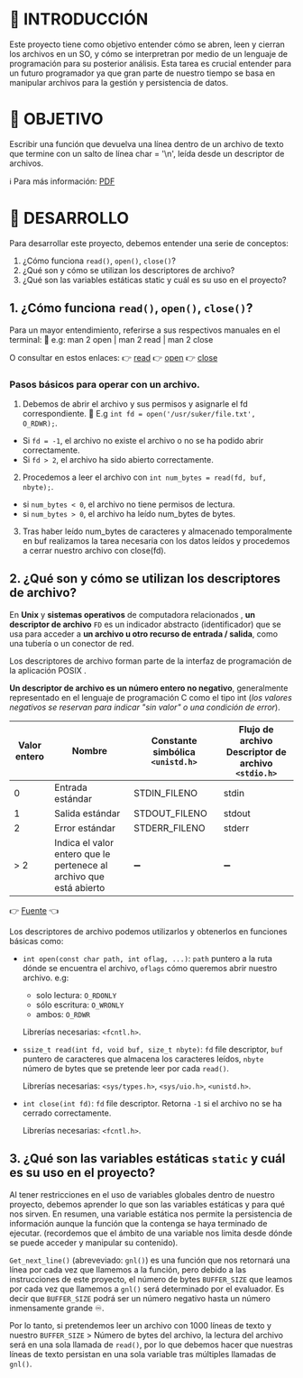 # 🌟 INTRODUCCIÓN
Este proyecto tiene como objetivo entender cómo se abren, leen y cierran los archivos en un SO, y cómo se interpretran por medio de un lenguaje de programación para su posterior análisis. Esta tarea es crucial entender para un futuro programador ya que gran parte de nuestro tiempo se basa en manipular archivos para la gestión y persistencia de datos.


# 🎯 OBJETIVO
Escribir una función que devuelva una línea dentro de un archivo de texto que termine con un salto de línea char = '\n', leída desde un descriptor de archivos.


ℹ️ Para más información: [PDF](https://github.com/nsfacila/Cursus42/files/15454687/es.subject.pdf)



# 🐾 DESARROLLO
Para desarrollar este proyecto, debemos entender una serie de conceptos:

1. ¿Cómo funciona `read()`, `open()`, `close()`?
2. ¿Qué son y cómo se utilizan los descriptores de archivo?
3. ¿Qué son las variables estáticas static y cuál es su uso en el proyecto?

## 1. ¿Cómo funciona `read()`, `open()`, `close()`?
Para un mayor entendimiento, referirse a sus respectivos manuales en el terminal: 🔶 e.g: man 2 open | man 2 read | man 2 close

O consultar en estos enlaces: 👉 [read](https://linux.die.net/man/3/read) 👉 [open](https://linux.die.net/man/3/open) 👉 [close](https://linux.die.net/man/3/close)



### Pasos básicos para operar con un archivo.

1. Debemos de abrir el archivo y sus permisos y asignarle el fd correspondiente. 🔶 E.g `int fd = open('/usr/suker/file.txt', O_RDWR);`.
   
- Si `fd = -1`, el archivo no existe el archivo o no se ha podido abrir correctamente.
- Si `fd > 2`, el archivo ha sido abierto correctamente.
  
2. Procedemos a leer el archivo con `int num_bytes = read(fd, buf, nbyte);`.
   
- si `num_bytes < 0`, el archivo no tiene permisos de lectura.
- si `num_bytes > 0`, el archivo ha leído num_bytes de bytes.

3. Tras haber leído num_bytes de caracteres y almacenado temporalmente en buf realizamos la tarea necesaria con los datos leídos y procedemos a cerrar nuestro archivo con close(fd).

## 2. ¿Qué son y cómo se utilizan los descriptores de archivo?
En **Unix** y **sistemas operativos** de computadora relacionados , **un descriptor de archivo** `FD` es un indicador abstracto (identificador) que se usa para acceder a **un archivo u otro recurso de entrada / salida**, como una tubería o un conector de red.

Los descriptores de archivo forman parte de la interfaz de programación de la aplicación POSIX .

**Un descriptor de archivo es un número entero no negativo**, generalmente representado en el lenguaje de programación C como el tipo int (_los valores negativos se reservan para indicar "sin valor" o una condición de error_).

| Valor entero | Nombre                | Constante simbólica `<unistd.h>` | Flujo de archivo Descriptor de archivo `<stdio.h>` |
|--------------|-----------------------|----------------------------------|----------------------------------------------------|
| 0            | Entrada estándar      | STDIN_FILENO                     | stdin                                              |
| 1            | Salida estándar       | STDOUT_FILENO                    | stdout                                             |
| 2            | Error estándar        | STDERR_FILENO                    | stderr                                             |
| > 2          | Indica el valor entero que le pertenece al archivo que está abierto | ➖              | ➖                                                  |


👉 [Fuente](https://es.abcdef.wiki/wiki/File_descriptor) 👈

Los descriptores de archivo podemos utilizarlos y obtenerlos en funciones básicas como:

* `int open(const char path, int oflag, ...)`: `path` puntero a la ruta dónde se encuentra el archivo, `oflags` cómo queremos abrir nuestro archivo. e.g:
  * solo lectura: `O_RDONLY`
  * sólo escritura: `O_WRONLY`
  * ambos: `O_RDWR`

  Librerías necesarias: `<fcntl.h>`.

* `ssize_t read(int fd, void buf, size_t nbyte)`: `fd` file descriptor, `buf` puntero de caracteres que almacena los caracteres leídos, `nbyte` número de bytes que se pretende leer por cada `read()`.

  Librerías necesarias: `<sys/types.h>`, `<sys/uio.h>`, `<unistd.h>`.

* `int close(int fd)`: `fd` file descriptor. Retorna `-1` si el archivo no se ha cerrado correctamente.

  Librerías necesarias: `<fcntl.h>`.


## 3. ¿Qué son las variables estáticas `static` y cuál es su uso en el proyecto?
Al tener restricciones en el uso de variables globales dentro de nuestro proyecto, debemos aprender lo que son las variables estáticas y para qué nos sirven. En resumen, una variable estática nos permite la persistencia de información aunque la función que la contenga se haya terminado de ejecutar. (recordemos que el ámbito de una variable nos limita desde dónde se puede acceder y manipular su contenido).

`Get_next_line()` (abreveviado: `gnl()`) es una función que nos retornará una línea por cada vez que llamemos a la función, pero debido a las instrucciones de este proyecto, el número de bytes `BUFFER_SIZE` que leamos por cada vez que llamemos a `gnl()` será determinado por el evaluador. Es decir que `BUFFER_SIZE` podrá ser un número negativo hasta un número inmensamente grande ♾️.

Por lo tanto, si pretendemos leer un archivo con 1000 líneas de texto y nuestro `BUFFER_SIZE` > Número de bytes del archivo, la lectura del archivo será en una sola llamada de `read()`, por lo que debemos hacer que nuestras líneas de texto persistan en una sola variable tras múltiples llamadas de `gnl()`.



